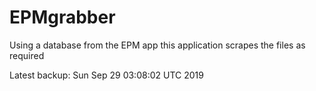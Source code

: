 # EPMgrabber
Using a database from the EPM app this application scrapes the files as required


Latest backup: Sun Sep 29 03:08:02 UTC 2019
